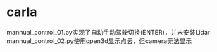 # carla
mannual_control_01.py实现了自动手动驾驶切换(ENTER)，并未安装Lidar
mannual_control_02.py使用open3d显示点云，但camera无法显示
